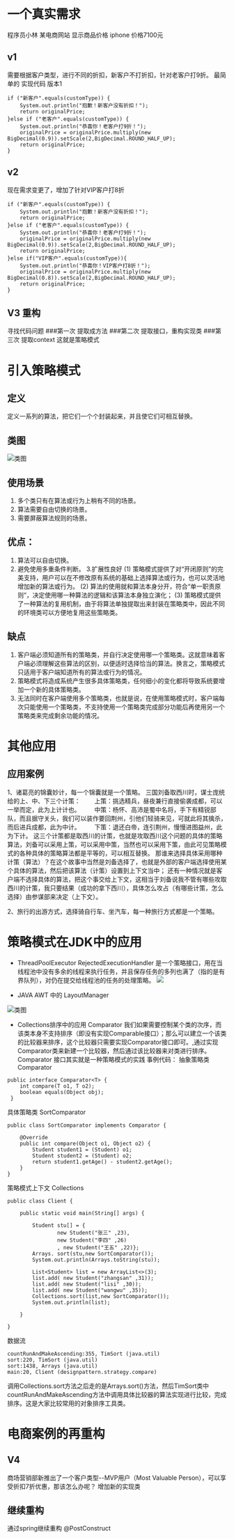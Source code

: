 # 一个真实需求
程序员小林
某电商网站
显示商品价格 iphone 价格7100元

## v1
需要根据客户类型，进行不同的折扣，新客户不打折扣，针对老客户打9折。
最简单的 实现代码 版本1
```
if ("新客户".equals(customType)) {
    System.out.println("抱歉！新客户没有折扣！");
    return originalPrice;
}else if ("老客户".equals(customType)) {
    System.out.println("恭喜你！老客户打9折！");
    originalPrice = originalPrice.multiply(new BigDecimal(0.9)).setScale(2,BigDecimal.ROUND_HALF_UP);
    return originalPrice;
}
```

## v2 
现在需求变更了，增加了针对VIP客户打8折
```
if ("新客户".equals(customType)) {
    System.out.println("抱歉！新客户没有折扣！");
    return originalPrice;
}else if ("老客户".equals(customType)) {
    System.out.println("恭喜你！老客户打9折！");
    originalPrice = originalPrice.multiply(new BigDecimal(0.9)).setScale(2,BigDecimal.ROUND_HALF_UP);
    return originalPrice;
}else if("VIP客户".equals(customType)){
    System.out.println("恭喜你！VIP客户打8折！");
    originalPrice = originalPrice.multiply(new BigDecimal(0.8)).setScale(2,BigDecimal.ROUND_HALF_UP);
    return originalPrice;
}
```

## V3 重构
寻找代码问题
###第一次
提取成方法
###第二次
提取接口，重构实现类
###第三次
提取context
这就是策略模式

# 引入策略模式
## 定义
定义一系列的算法，把它们一个个封装起来，并且使它们可相互替换。
## 类图
![类图](./类图.png) 

## 使用场景
1. 多个类只有在算法或行为上稍有不同的场景。
2. 算法需要自由切换的场景。
3. 需要屏蔽算法规则的场景。  


## 优点：
1. 算法可以自由切换。 
2. 避免使用多重条件判断。 
3.扩展性良好
(1) 策略模式提供了对“开闭原则”的完美支持，用户可以在不修改原有系统的基础上选择算法或行为，也可以灵活地增加新的算法或行为。
(2) 算法的使用就和算法本身分开，符合“单一职责原则”，决定使用哪一种算法的逻辑和该算法本身独立演化；
(3) 策略模式提供了一种算法的复用机制，由于将算法单独提取出来封装在策略类中，因此不同的环境类可以方便地复用这些策略类。
## 缺点
1. 客户端必须知道所有的策略类，并自行决定使用哪一个策略类。这就意味着客户端必须理解这些算法的区别，以便适时选择恰当的算法。换言之，策略模式只适用于客户端知道所有的算法或行为的情况。
2. 策略模式将造成系统产生很多具体策略类，任何细小的变化都将导致系统要增加一个新的具体策略类。
3. 无法同时在客户端使用多个策略类，也就是说，在使用策略模式时，客户端每次只能使用一个策略类，不支持使用一个策略类完成部分功能后再使用另一个策略类来完成剩余功能的情况。

# 其他应用
## 应用案例 
1、诸葛亮的锦囊妙计，每一个锦囊就是一个策略。
三国刘备取西川时，谋士庞统给的上、中、下三个计策：
　　上策：挑选精兵，昼夜兼行直接偷袭成都，可以一举而定，此为上计计也。
　　中策：杨怀、高沛是蜀中名将，手下有精锐部队，而且据守关头，我们可以装作要回荆州，引他们轻骑来见，可就此将其擒杀，而后进兵成都，此为中计。
　　下策：退还白帝，连引荆州，慢慢进图益州，此为下计。
这三个计策都是取西川的计策，也就是攻取西川这个问题的具体的策略算法，刘备可以采用上策，可以采用中策，当然也可以采用下策，由此可见策略模式的各种具体的策略算法都是平等的，可以相互替换。
那谁来选择具体采用哪种计策（算法）？在这个故事中当然是刘备选择了，也就是外部的客户端选择使用某个具体的算法，然后把该算法（计策）设置到上下文当中；
还有一种情况就是客户端不选择具体的算法，把这个事交给上下文，这相当于刘备说我不管有哪些攻取西川的计策，我只要结果（成功的拿下西川），具体怎么攻占（有哪些计策，怎么选择）由参谋部来决定（上下文）。

2、旅行的出游方式，选择骑自行车、坐汽车，每一种旅行方式都是一个策略。 

# 策略模式在JDK中的应用
- ThreadPoolExecutor
RejectedExecutionHandler 是一个策略接口，用在当线程池中没有多余的线程来执行任务，并且保存任务的多列也满了（指的是有界队列），对仍在提交给线程池的任务的处理策略。
![](threadpoolExecutor.png)

- JAVA AWT 中的 LayoutManager

![类图](http://wiki.jikexueyuan.com/project/design-pattern-behavior/images/1343812299_2772.jpg)

- Collections排序中的应用 Comparator 
我们如果需要控制某个类的次序，而该类本身不支持排序（即没有实现Comparable接口）；那么可以建立一个该类的比较器来排序，这个比较器只需要实现Comparator接口即可。,通过实现Comparator类来新建一个比较器，然后通过该比较器来对类进行排序。Comparator 接口其实就是一种策略模式的实践
事例代码：
抽象策略类 Comparator
```
public interface Comparator<T> {
    int compare(T o1, T o2);
    boolean equals(Object obj);
 }
```
具体策略类 SortComparator
```
public class SortComparator implements Comparator {

    @Override
    public int compare(Object o1, Object o2) {
        Student student1 = (Student) o1;
        Student student2 = (Student) o2;
        return student1.getAge() - student2.getAge();
    }
}
```
策略模式上下文 Collections
```
public class Client {

    public static void main(String[] args) {

        Student stu[] = {
                new Student("张三" ,23),
                new Student("李四" ,26)
                , new Student("王五" ,22)};
        Arrays. sort(stu,new SortComparator());
        System.out.println(Arrays.toString(stu));

        List<Student> list = new ArrayList<>(3);
        list.add( new Student("zhangsan" ,31));
        list.add( new Student("lisi" ,30));
        list.add( new Student("wangwu" ,35));
        Collections.sort(list,new SortComparator());
        System.out.println(list);

    }

}
```
数据流
```
countRunAndMakeAscending:355, TimSort (java.util)
sort:220, TimSort (java.util)
sort:1438, Arrays (java.util)
main:20, Client (designpattern.strategy.compare)
```
调用Collections.sort方法之后走的是Arrays.sort()方法，然后TimSort类中countRunAndMakeAscending方法中调用具体比较器的算法实现进行比较，完成排序。这是大家比较常用的对象排序工具类。

# 电商案例的再重构
## V4
商场营销部新推出了一个客户类型--MVP用户（Most Valuable Person），可以享受折扣7折优惠，那该怎么办呢？
增加新的实现类

## 继续重构
通过spring继续重构
@PostConstruct
